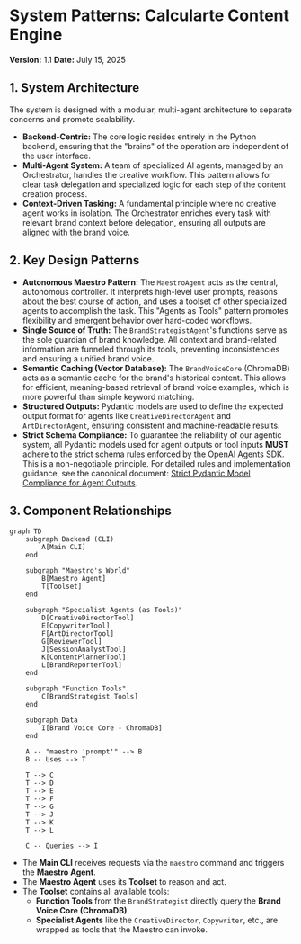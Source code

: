# System Patterns: Calcularte Content Engine

**Version:** 1.1
**Date:** July 15, 2025

## 1. System Architecture

The system is designed with a modular, multi-agent architecture to separate concerns and promote scalability.

*   **Backend-Centric:** The core logic resides entirely in the Python backend, ensuring that the "brains" of the operation are independent of the user interface.
*   **Multi-Agent System:** A team of specialized AI agents, managed by an Orchestrator, handles the creative workflow. This pattern allows for clear task delegation and specialized logic for each step of the content creation process.
*   **Context-Driven Tasking:** A fundamental principle where no creative agent works in isolation. The Orchestrator enriches every task with relevant brand context before delegation, ensuring all outputs are aligned with the brand voice.

## 2. Key Design Patterns

*   **Autonomous Maestro Pattern:** The `MaestroAgent` acts as the central, autonomous controller. It interprets high-level user prompts, reasons about the best course of action, and uses a toolset of other specialized agents to accomplish the task. This "Agents as Tools" pattern promotes flexibility and emergent behavior over hard-coded workflows.
*   **Single Source of Truth:** The `BrandStrategistAgent`'s functions serve as the sole guardian of brand knowledge. All context and brand-related information are funneled through its tools, preventing inconsistencies and ensuring a unified brand voice.
*   **Semantic Caching (Vector Database):** The `BrandVoiceCore` (ChromaDB) acts as a semantic cache for the brand's historical content. This allows for efficient, meaning-based retrieval of brand voice examples, which is more powerful than simple keyword matching.
*   **Structured Outputs:** Pydantic models are used to define the expected output format for agents like `CreativeDirectorAgent` and `ArtDirectorAgent`, ensuring consistent and machine-readable results.
*   **Strict Schema Compliance:** To guarantee the reliability of our agentic system, all Pydantic models used for agent outputs or tool inputs **MUST** adhere to the strict schema rules enforced by the OpenAI Agents SDK. This is a non-negotiable principle. For detailed rules and implementation guidance, see the canonical document: [Strict Pydantic Model Compliance for Agent Outputs](./pydantic_strict_schema_rule.md).

## 3. Component Relationships

```mermaid
graph TD
    subgraph Backend (CLI)
        A[Main CLI]
    end

    subgraph "Maestro's World"
        B[Maestro Agent]
        T[Toolset]
    end

    subgraph "Specialist Agents (as Tools)"
        D[CreativeDirectorTool]
        E[CopywriterTool]
        F[ArtDirectorTool]
        G[ReviewerTool]
        J[SessionAnalystTool]
        K[ContentPlannerTool]
        L[BrandReporterTool]
    end
    
    subgraph "Function Tools"
        C[BrandStrategist Tools]
    end

    subgraph Data
        I[Brand Voice Core - ChromaDB]
    end

    A -- "maestro 'prompt'" --> B
    B -- Uses --> T
    
    T --> C
    T --> D
    T --> E
    T --> F
    T --> G
    T --> J
    T --> K
    T --> L
    
    C -- Queries --> I
```

*   The **Main CLI** receives requests via the `maestro` command and triggers the **Maestro Agent**.
*   The **Maestro Agent** uses its **Toolset** to reason and act.
*   The **Toolset** contains all available tools:
    *   **Function Tools** from the `BrandStrategist` directly query the **Brand Voice Core (ChromaDB)**.
    *   **Specialist Agents** like the `CreativeDirector`, `Copywriter`, etc., are wrapped as tools that the Maestro can invoke.

